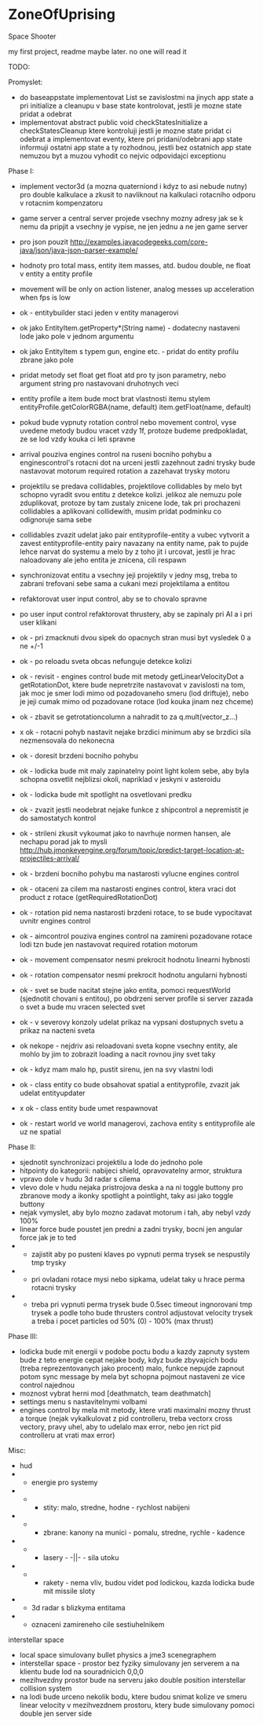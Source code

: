 ZoneOfUprising
==============

Space Shooter

my first project, readme maybe later. no one will read it




TODO:

Promyslet:
- do baseappstate implementovat List se zavislostmi na jinych app state a pri initialize a cleanupu v base state kontrolovat, jestli je mozne state pridat a odebrat
- implementovat abstract public void checkStatesInitialize a checkStatesCleanup ktere kontroluji jestli je mozne state pridat ci odebrat a implementovat eventy, ktere pri pridani/odebrani app state informuji ostatni app state a ty rozhodnou, jestli bez ostatnich app state nemuzou byt a muzou vyhodit co nejvic odpovidajci exceptionu

Phase I:
- implement vector3d (a mozna quaterniond i kdyz to asi nebude nutny) pro double kalkulace a zkusit to navliknout na kalkulaci rotacniho odporu v rotacnim kompenzatoru
- game server a central server projede vsechny mozny adresy jak se k nemu da pripjit a vsechny je vypise, ne jen jednu a ne jen game server
- pro json pouzit http://examples.javacodegeeks.com/core-java/json/java-json-parser-example/
- hodnoty pro total mass, entity item masses, atd. budou double, ne float v entity a entity profile
- movement will be only on action listener, analog messes up acceleration when fps is low
- ok - entitybuilder staci jeden v entity managerovi
- ok jako EntityItem.getProperty*(String name) - dodatecny nastaveni lode jako pole v jednom argumentu
- ok jako EntityItem s typem gun, engine etc. - pridat do entity profilu zbrane jako pole
- pridat metody set float get float atd pro ty json parametry, nebo argument string pro nastavovani druhotnych veci
- entity profile a item bude moct brat vlastnosti itemu stylem entityProfile.getColorRGBA(name, default) item.getFloat(name, default)
- pokud bude vypnuty rotation control nebo movement control, vyse uvedene metody budou vracet vzdy 1f, protoze budeme predpokladat, ze se lod vzdy kouka ci leti spravne
- arrival pouziva engines control na ruseni bocniho pohybu a enginescontrol's rotacni dot na urceni jestli zazehnout zadni trysky bude nastavovat motorum required rotation a zazehavat trysky motoru
- projektilu se predava collidables, projektilove collidables by melo byt schopno vyradit svou entitu z detekce kolizi. jelikoz ale nemuzu pole zduplikovat, protoze by tam zustaly znicene lode, tak pri prochazeni collidables a aplikovani collidewith, musim pridat podminku co odignoruje sama sebe
- collidables zvazit udelat jako pair entityprofile-entity a vubec vytvorit a zavest entityprofile-entity pairy navazany na entity name, pak to pujde lehce narvat do systemu a melo by z toho jit i urcovat, jestli je hrac naloadovany ale jeho entita je znicena, cili respawn
- synchronizovat entitu a vsechny jeji projektily v jedny msg, treba to zabrani trefovani sebe sama a cukani mezi projektilama a entitou
- refaktorovat user input control, aby se to chovalo spravne
- po user input control refaktorovat thrustery, aby se zapinaly pri AI a i pri user klikani

- ok - pri zmacknuti dvou sipek do opacnych stran musi byt vysledek 0 a ne +/-1
- ok - po reloadu sveta obcas nefunguje detekce kolizi
- ok - revisit - engines control bude mit metody getLinearVelocityDot a getRotationDot, ktere bude nepretrzite nastavovat v zavislosti na tom, jak moc je smer lodi mimo od pozadovaneho smeru (lod driftuje), nebo je jeji cumak mimo od pozadovane rotace (lod kouka jinam nez chceme)
- ok - zbavit se getrotationcolumn a nahradit to za q.mult(vector_z...)
- x ok - rotacni pohyb nastavit nejake brzdici minimum aby se brzdici sila nezmensovala do nekonecna
- ok - doresit brzdeni bocniho pohybu
- ok - lodicka bude mit maly zapinatelny point light kolem sebe, aby byla schopna osvetlit nejblizsi okoli, napriklad v jeskyni v asteroidu
- ok - lodicka bude mit spotlight na osvetlovani predku
- ok - zvazit jestli neodebrat nejake funkce z shipcontrol a nepremistit je do samostatych kontrol
- ok - strileni zkusit vykoumat jako to navrhuje normen hansen, ale nechapu porad jak to mysli
     http://hub.jmonkeyengine.org/forum/topic/predict-target-location-at-projectiles-arrival/
- ok - brzdeni bocniho pohybu ma nastarosti vylucne engines control
- ok - otaceni za cilem ma nastarosti engines control, ktera vraci dot product z rotace (getRequiredRotationDot)
- ok - rotation pid nema nastarosti brzdeni rotace, to se bude vypocitavat uvnitr engines control
- ok - aimcontrol pouziva engines control na zamireni pozadovane rotace lodi tzn bude jen nastavovat required rotation motorum
- ok - movement compensator nesmi prekrocit hodnotu linearni hybnosti
- ok - rotation compensator nesmi prekrocit hodnotu angularni hybnosti
- ok - svet se bude nacitat stejne jako entita, pomoci requestWorld (sjednotit chovani s entitou), po obdrzeni server profile si server zazada o svet a bude mu vracen selected svet
- ok - v severovy konzoly udelat prikaz na vypsani dostupnych svetu a prikaz na nacteni sveta
- ok nekope - nejdriv asi reloadovani sveta kopne vsechny entity, ale mohlo by jim to zobrazit loading a nacit rovnou jiny svet taky
- ok - kdyz mam malo hp, pustit sirenu, jen na svy vlastni lodi
- ok - class entity co bude obsahovat spatial a entityprofile, zvazit jak udelat entityupdater
- x ok - class entity bude umet respawnovat
- ok - restart world ve world managerovi, zachova entity s entityprofile ale uz ne spatial


Phase II:
- sjednotit synchronizaci projektilu a lode do jednoho pole
- hitpointy do kategorii: nabijeci shield, opravovatelny armor, struktura
- vpravo dole v hudu 3d radar s cilema
- vlevo dole v hudu nejaka pristrojova deska a na ni toggle buttony pro zbranove mody a ikonky spotlight a pointlight, taky asi jako toggle buttony
- nejak vymyslet, aby bylo mozno zadavat motorum i tah, aby nebyl vzdy 100%
- linear force bude poustet jen predni a zadni trysky, bocni jen angular force jak je to ted
- - zajistit aby po pusteni klaves po vypnuti perma trysek se nespustily tmp trysky
- - pri ovladani rotace mysi nebo sipkama, udelat taky u hrace perma rotacni trysky
- - treba pri vypnuti perma trysek bude 0.5sec timeout ingnorovani tmp trysek a podle toho bude thrusters control adjustovat velocity trysek a treba i pocet particles od 50% (0) - 100% (max thrust)


Phase III:
- lodicka bude mit energii v podobe poctu bodu a kazdy zapnuty system bude z teto energie cepat nejake body, kdyz bude zbyvajcich bodu (treba reprezentovanych jako procent) malo, funkce nepujde zapnout potom sync message by mela byt schopna pojmout nastaveni ze vice control najednou
- moznost vybrat herni mod [deathmatch, team deathmatch]
- settings menu s nastavitelnymi volbami
- engines control by mela mit metody, ktere vrati maximalni mozny thrust a torque (nejak vykalkulovat z pid controlleru, treba vectorx cross vectory, pravy uhel, aby to udelalo max error, nebo jen rict pid controlleru at vrati max error)


Misc:
- hud
- - energie pro systemy
- - - stity: malo, stredne, hodne - rychlost nabijeni
- - - zbrane: kanony na munici - pomalu, stredne, rychle - kadence
- - - lasery - -||- - sila utoku
- - - rakety - nema vliv, budou videt pod lodickou, kazda lodicka bude mit missile sloty
- - 3d radar s blizkyma entitama
- - oznaceni zamireneho cile sestiuhelnikem

interstellar space
- local space simulovany bullet physics a jme3 scenegraphem
- interstellar space - prostor bez fyziky simulovany jen serverem a na klientu bude lod na souradnicich 0,0,0
- mezihvezdny prostor bude na serveru jako double position
interstellar collision system
- na lodi bude urceno nekolik bodu, ktere budou snimat kolize ve smeru linear velocity v mezihvezdnem prostoru, ktery bude simulovany pomoci double jen server side

